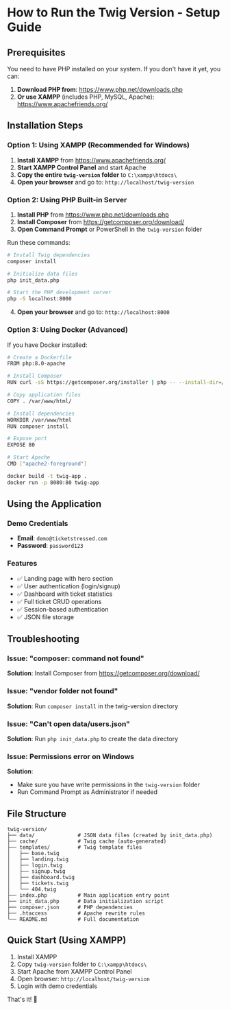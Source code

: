 # How to Run the Twig Version - Setup Guide

## Prerequisites

You need to have PHP installed on your system. If you don't have it yet, you can:

1. **Download PHP from**: https://www.php.net/downloads.php
2. **Or use XAMPP** (includes PHP, MySQL, Apache): https://www.apachefriends.org/

## Installation Steps

### Option 1: Using XAMPP (Recommended for Windows)

1. **Install XAMPP** from https://www.apachefriends.org/
2. **Start XAMPP Control Panel** and start Apache
3. **Copy the entire `twig-version` folder** to `C:\xampp\htdocs\`
4. **Open your browser** and go to: `http://localhost/twig-version`

### Option 2: Using PHP Built-in Server

1. **Install PHP** from https://www.php.net/downloads.php
2. **Install Composer** from https://getcomposer.org/download/
3. **Open Command Prompt** or PowerShell in the `twig-version` folder

Run these commands:

```bash
# Install Twig dependencies
composer install

# Initialize data files
php init_data.php

# Start the PHP development server
php -S localhost:8000
```

4. **Open your browser** and go to: `http://localhost:8000`

### Option 3: Using Docker (Advanced)

If you have Docker installed:

```bash
# Create a Dockerfile
FROM php:8.0-apache

# Install Composer
RUN curl -sS https://getcomposer.org/installer | php -- --install-dir=/usr/local/bin --filename=composer

# Copy application files
COPY . /var/www/html/

# Install dependencies
WORKDIR /var/www/html
RUN composer install

# Expose port
EXPOSE 80

# Start Apache
CMD ["apache2-foreground"]
```

```bash
docker build -t twig-app .
docker run -p 8080:80 twig-app
```

## Using the Application

### Demo Credentials

- **Email**: `demo@ticketstressed.com`
- **Password**: `password123`

### Features

- ✅ Landing page with hero section
- ✅ User authentication (login/signup)
- ✅ Dashboard with ticket statistics
- ✅ Full ticket CRUD operations
- ✅ Session-based authentication
- ✅ JSON file storage

## Troubleshooting

### Issue: "composer: command not found"

**Solution**: Install Composer from https://getcomposer.org/download/

### Issue: "vendor folder not found"

**Solution**: Run `composer install` in the twig-version directory

### Issue: "Can't open data/users.json"

**Solution**: Run `php init_data.php` to create the data directory

### Issue: Permissions error on Windows

**Solution**: 
- Make sure you have write permissions in the `twig-version` folder
- Run Command Prompt as Administrator if needed

## File Structure

```
twig-version/
├── data/              # JSON data files (created by init_data.php)
├── cache/             # Twig cache (auto-generated)
├── templates/         # Twig template files
│   ├── base.twig
│   ├── landing.twig
│   ├── login.twig
│   ├── signup.twig
│   ├── dashboard.twig
│   ├── tickets.twig
│   └── 404.twig
├── index.php          # Main application entry point
├── init_data.php      # Data initialization script
├── composer.json      # PHP dependencies
├── .htaccess          # Apache rewrite rules
└── README.md          # Full documentation
```

## Quick Start (Using XAMPP)

1. Install XAMPP
2. Copy `twig-version` folder to `C:\xampp\htdocs\`
3. Start Apache from XAMPP Control Panel
4. Open browser: `http://localhost/twig-version`
5. Login with demo credentials

That's it! 🎉


